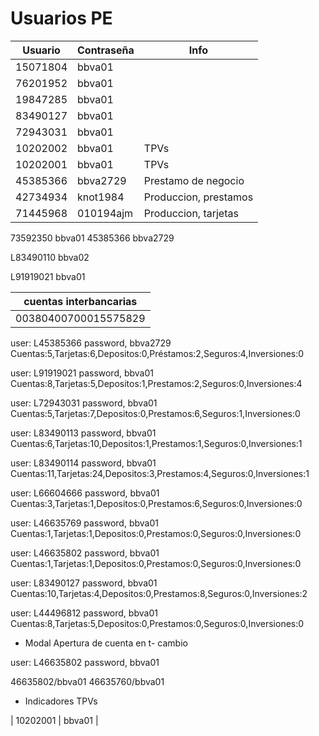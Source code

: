 # Usuarios PE

|  Usuario  | Contraseña| Info |
|-----------|-----------|---------------------|
| 15071804  | bbva01    |                     |
| 76201952  | bbva01    |                     |
| 19847285  | bbva01    |                     |
| 83490127  | bbva01    |                     |
| 72943031  | bbva01    |                     |
| 10202002  | bbva01    | TPVs                |
| 10202001  | bbva01    | TPVs                |
| 45385366  | bbva2729  | Prestamo de negocio |
| 42734934  | knot1984  | Produccion, prestamos |
| 71445968  | 010194ajm  | Produccion, tarjetas |


73592350  bbva01
45385366 bbva2729




L83490110
bbva02

L91919021
bbva01


|  cuentas interbancarias  |
|--------------------------|
| 00380400700015575829     |


user: L45385366
password, bbva2729  
Cuentas:5,Tarjetas:6,Depositos:0,Préstamos:2,Seguros:4,Inversiones:0

user: L91919021
password, bbva01  
Cuentas:8,Tarjetas:5,Depositos:1,Prestamos:2,Seguros:0,Inversiones:4

user: L72943031
password, bbva01  
Cuentas:5,Tarjetas:7,Depositos:0,Prestamos:6,Seguros:1,Inversiones:0

user: L83490113
password, bbva01  
Cuentas:6,Tarjetas:10,Depositos:1,Prestamos:1,Seguros:0,Inversiones:1

user: L83490114
password, bbva01  
Cuentas:11,Tarjetas:24,Depositos:3,Prestamos:4,Seguros:0,Inversiones:1

user: L66604666
password, bbva01  
Cuentas:3,Tarjetas:1,Depositos:0,Prestamos:6,Seguros:0,Inversiones:0

user: L46635769
password, bbva01  
Cuentas:1,Tarjetas:1,Depositos:0,Prestamos:0,Seguros:0,Inversiones:0

user: L46635802
password, bbva01  
Cuentas:1,Tarjetas:1,Depositos:0,Prestamos:0,Seguros:0,Inversiones:0

user: L83490127
password, bbva01  
Cuentas:10,Tarjetas:4,Depositos:0,Prestamos:8,Seguros:0,Inversiones:2

user: L44496812
password, bbva01  
Cuentas:8,Tarjetas:5,Depositos:0,Prestamos:0,Seguros:0,Inversiones:0



- Modal Apertura de cuenta en t- cambio

user: L46635802
password, bbva01  

46635802/bbva01
46635760/bbva01

- Indicadores TPVs

| 10202001  | bbva01    |

